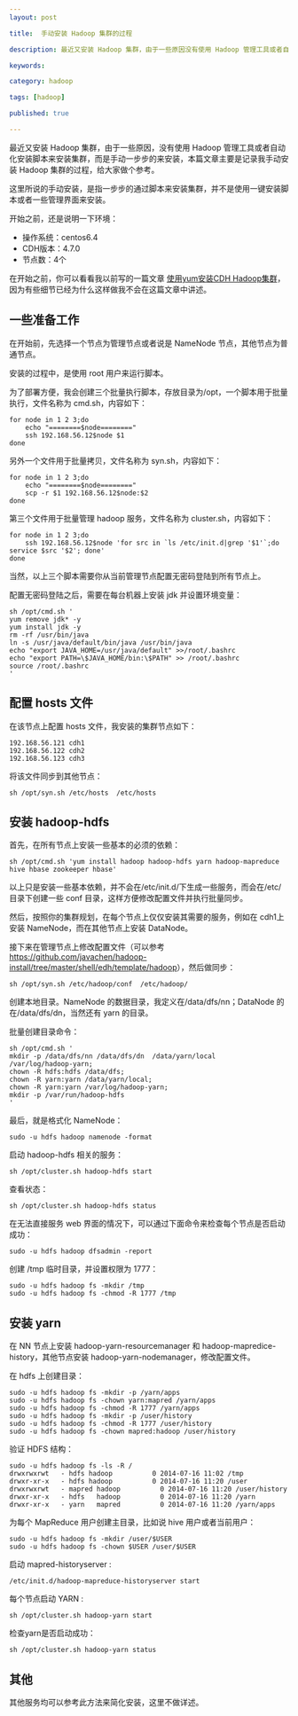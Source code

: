 ```yaml
---
layout: post

title:  手动安装 Hadoop 集群的过程

description: 最近又安装 Hadoop 集群，由于一些原因没有使用 Hadoop 管理工具或者自动化安装脚本来安装集群，而是手动一步步的来安装，本篇文章主要是记录我手动安装 Hadoop 集群的过程，给大家做个参考。

keywords:  

category: hadoop

tags: [hadoop]

published: true

---
```


最近又安装 Hadoop 集群，由于一些原因，没有使用 Hadoop 管理工具或者自动化安装脚本来安装集群，而是手动一步步的来安装，本篇文章主要是记录我手动安装 Hadoop 集群的过程，给大家做个参考。

这里所说的手动安装，是指一步步的通过脚本来安装集群，并不是使用一键安装脚本或者一些管理界面来安装。

开始之前，还是说明一下环境：

- 操作系统：centos6.4
- CDH版本：4.7.0
- 节点数：4个

在开始之前，你可以看看我以前写的一篇文章 [使用yum安装CDH Hadoop集群](/2013/04/06/install-cloudera-cdh-by-yum/)，因为有些细节已经为什么这样做我不会在这篇文章中讲述。

## 一些准备工作

在开始前，先选择一个节点为管理节点或者说是 NameNode 节点，其他节点为普通节点。

安装的过程中，是使用 root 用户来运行脚本。

为了部署方便，我会创建三个批量执行脚本，存放目录为/opt，一个脚本用于批量执行，文件名称为 cmd.sh，内容如下：

```
for node in 1 2 3;do
	echo "========$node========"
	ssh 192.168.56.12$node $1
done
```

另外一个文件用于批量拷贝，文件名称为 syn.sh，内容如下：

```
for node in 1 2 3;do
	echo "========$node========"
	scp -r $1 192.168.56.12$node:$2
done
```

第三个文件用于批量管理 hadoop 服务，文件名称为 cluster.sh，内容如下：

```
for node in 1 2 3;do
	ssh 192.168.56.12$node 'for src in `ls /etc/init.d|grep '$1'`;do service $src '$2'; done'
done
```

当然，以上三个脚本需要你从当前管理节点配置无密码登陆到所有节点上。

配置无密码登陆之后，需要在每台机器上安装 jdk 并设置环境变量：

```
sh /opt/cmd.sh '
yum remove jdk* -y
yum install jdk -y
rm -rf /usr/bin/java
ln -s /usr/java/default/bin/java /usr/bin/java
echo "export JAVA_HOME=/usr/java/default" >>/root/.bashrc
echo "export PATH=\$JAVA_HOME/bin:\$PATH" >> /root/.bashrc
source /root/.bashrc
'
```

## 配置 hosts 文件

在该节点上配置 hosts 文件，我安装的集群节点如下：

```
192.168.56.121 cdh1
192.168.56.122 cdh2
192.168.56.123 cdh3
```

将该文件同步到其他节点：

```
sh /opt/syn.sh /etc/hosts  /etc/hosts
```

## 安装 hadoop-hdfs

首先，在所有节点上安装一些基本的必须的依赖：

```
sh /opt/cmd.sh 'yum install hadoop hadoop-hdfs yarn hadoop-mapreduce hive hbase zookeeper hbase'
```

以上只是安装一些基本依赖，并不会在/etc/init.d/下生成一些服务，而会在/etc/目录下创建一些 conf 目录，这样方便修改配置文件并执行批量同步。

然后，按照你的集群规划，在每个节点上仅仅安装其需要的服务，例如在 cdh1上安装 NameNode，而在其他节点上安装 DataNode。

接下来在管理节点上修改配置文件（可以参考 <https://github.com/javachen/hadoop-install/tree/master/shell/edh/template/hadoop>），然后做同步：

```
sh /opt/syn.sh /etc/hadoop/conf  /etc/hadoop/
```

创建本地目录。NameNode 的数据目录，我定义在/data/dfs/nn；DataNode 的在/data/dfs/dn，当然还有 yarn 的目录。

批量创建目录命令：

```
sh /opt/cmd.sh '
mkdir -p /data/dfs/nn /data/dfs/dn  /data/yarn/local   /var/log/hadoop-yarn;
chown -R hdfs:hdfs /data/dfs;
chown -R yarn:yarn /data/yarn/local;
chown -R yarn:yarn /var/log/hadoop-yarn;
mkdir -p /var/run/hadoop-hdfs
'
```

最后，就是格式化 NameNode：

```
sudo -u hdfs hadoop namenode -format
```

启动 hadoop-hdfs 相关的服务：

```
sh /opt/cluster.sh hadoop-hdfs start
```

查看状态：

```
sh /opt/cluster.sh hadoop-hdfs status
```

在无法直接服务 web 界面的情况下，可以通过下面命令来检查每个节点是否启动成功：

```
sudo -u hdfs hadoop dfsadmin -report
```

创建 /tmp 临时目录，并设置权限为 1777：

```
sudo -u hdfs hadoop fs -mkdir /tmp
sudo -u hdfs hadoop fs -chmod -R 1777 /tmp
```

## 安装 yarn

在 NN 节点上安装 hadoop-yarn-resourcemanager 和 hadoop-mapredice-history，其他节点安装 hadoop-yarn-nodemanager，修改配置文件。

在 hdfs 上创建目录：

```
sudo -u hdfs hadoop fs -mkdir -p /yarn/apps
sudo -u hdfs hadoop fs -chown yarn:mapred /yarn/apps
sudo -u hdfs hadoop fs -chmod -R 1777 /yarn/apps
sudo -u hdfs hadoop fs -mkdir -p /user/history
sudo -u hdfs hadoop fs -chmod -R 1777 /user/history
sudo -u hdfs hadoop fs -chown mapred:hadoop /user/history
```

验证 HDFS 结构：

```
sudo -u hdfs hadoop fs -ls -R /
drwxrwxrwt   - hdfs hadoop          0 2014-07-16 11:02 /tmp
drwxr-xr-x   - hdfs hadoop          0 2014-07-16 11:20 /user
drwxrwxrwt   - mapred hadoop          0 2014-07-16 11:20 /user/history
drwxr-xr-x   - hdfs   hadoop          0 2014-07-16 11:20 /yarn
drwxr-xr-x   - yarn   mapred          0 2014-07-16 11:20 /yarn/apps
```

为每个 MapReduce 用户创建主目录，比如说 hive 用户或者当前用户：

```
sudo -u hdfs hadoop fs -mkdir /user/$USER
sudo -u hdfs hadoop fs -chown $USER /user/$USER
```

启动 mapred-historyserver :

```
/etc/init.d/hadoop-mapreduce-historyserver start
```

每个节点启动 YARN :

```
sh /opt/cluster.sh hadoop-yarn start
```

检查yarn是否启动成功：

```
sh /opt/cluster.sh hadoop-yarn status
```

## 其他

其他服务均可以参考此方法来简化安装，这里不做详述。

